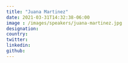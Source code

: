 ```yaml
---
title: "Juana Martinez"
date: 2021-03-31T14:32:38-06:00
image : /images/speakers/juana-martinez.jpg
designation: 
country: 
twitter: 
linkedin: 
github: 
---
```


